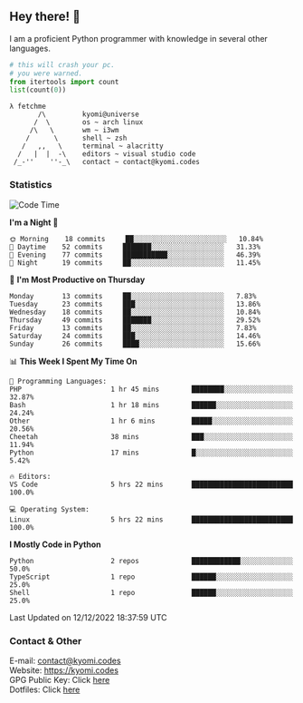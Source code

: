 ## Hey there! 👋
I am a proficient Python programmer with knowledge in several other languages.

```py
# this will crash your pc.
# you were warned.
from itertools import count
list(count(0))
```

```
λ fetchme
       /\         kyomi@universe
      /  \        os ~ arch linux
     /\   \       wm ~ i3wm
    /      \      shell ~ zsh
   /   ,,   \     terminal ~ alacritty
  /   |  |  -\    editors ~ visual studio code
 /_-''    ''-_\   contact ~ contact@kyomi.codes
```

### Statistics
<!--START_SECTION:waka-->
![Code Time](http://img.shields.io/badge/Code%20Time-37%20hrs%2026%20mins-blue)

**I'm a Night 🦉** 

```text
🌞 Morning    18 commits     ██░░░░░░░░░░░░░░░░░░░░░░░   10.84% 
🌆 Daytime    52 commits     ███████░░░░░░░░░░░░░░░░░░   31.33% 
🌃 Evening    77 commits     ███████████░░░░░░░░░░░░░░   46.39% 
🌙 Night      19 commits     ██░░░░░░░░░░░░░░░░░░░░░░░   11.45%

```
📅 **I'm Most Productive on Thursday** 

```text
Monday       13 commits     ██░░░░░░░░░░░░░░░░░░░░░░░   7.83% 
Tuesday      23 commits     ███░░░░░░░░░░░░░░░░░░░░░░   13.86% 
Wednesday    18 commits     ██░░░░░░░░░░░░░░░░░░░░░░░   10.84% 
Thursday     49 commits     ███████░░░░░░░░░░░░░░░░░░   29.52% 
Friday       13 commits     ██░░░░░░░░░░░░░░░░░░░░░░░   7.83% 
Saturday     24 commits     ███░░░░░░░░░░░░░░░░░░░░░░   14.46% 
Sunday       26 commits     ████░░░░░░░░░░░░░░░░░░░░░   15.66%

```


📊 **This Week I Spent My Time On** 

```text
💬 Programming Languages: 
PHP                      1 hr 45 mins        ████████░░░░░░░░░░░░░░░░░   32.87% 
Bash                     1 hr 18 mins        ██████░░░░░░░░░░░░░░░░░░░   24.24% 
Other                    1 hr 6 mins         █████░░░░░░░░░░░░░░░░░░░░   20.56% 
Cheetah                  38 mins             ███░░░░░░░░░░░░░░░░░░░░░░   11.94% 
Python                   17 mins             █░░░░░░░░░░░░░░░░░░░░░░░░   5.42%

🔥 Editors: 
VS Code                  5 hrs 22 mins       █████████████████████████   100.0%

💻 Operating System: 
Linux                    5 hrs 22 mins       █████████████████████████   100.0%

```

**I Mostly Code in Python** 

```text
Python                   2 repos             ████████████░░░░░░░░░░░░░   50.0% 
TypeScript               1 repo              ██████░░░░░░░░░░░░░░░░░░░   25.0% 
Shell                    1 repo              ██████░░░░░░░░░░░░░░░░░░░   25.0%

```



 Last Updated on 12/12/2022 18:37:59 UTC
<!--END_SECTION:waka-->

### Contact & Other
E-mail: contact@kyomi.codes<br>
Website: https://kyomi.codes<br>
GPG Public Key: Click [here](https://github.com/bitterteriyaki.gpg)<br>
Dotfiles: Click [here](https://github.com/bitterteriyaki/dotfiles)
